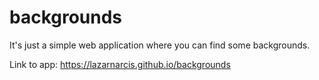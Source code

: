# backgrounds

It's just a simple web application where you can find some backgrounds.

Link to app: https://lazarnarcis.github.io/backgrounds
